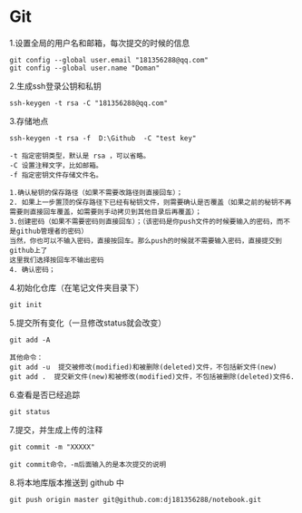 # Git

 1.设置全局的用户名和邮箱，每次提交的时候的信息

```DOS
git config --global user.email "181356288@qq.com"
git config --global user.name "Doman"
```

2.生成ssh登录公钥和私钥

``` 
ssh-keygen -t rsa -C "181356288@qq.com"
```

3.存储地点

```
ssh-keygen -t rsa -f  D:\Github  -C "test key"

-t 指定密钥类型，默认是 rsa ，可以省略。
-C 设置注释文字，比如邮箱。
-f 指定密钥文件存储文件名。

1.确认秘钥的保存路径（如果不需要改路径则直接回车）；
2. 如果上一步置顶的保存路径下已经有秘钥文件，则需要确认是否覆盖（如果之前的秘钥不再需要则直接回车覆盖，如需要则手动拷贝到其他目录后再覆盖）；
3.创建密码（如果不需要密码则直接回车）；（该密码是你push文件的时候要输入的密码，而不是github管理者的密码）
当然，你也可以不输入密码，直接按回车。那么push的时候就不需要输入密码，直接提交到github上了
这里我们选择按回车不输出密码
4. 确认密码；
```

4.初始化仓库（在笔记文件夹目录下）

```DOS
git init  
```

5.提交所有变化（一旦修改status就会改变）

```
git add -A  

其他命令：
git add -u  提交被修改(modified)和被删除(deleted)文件，不包括新文件(new)
git add .  提交新文件(new)和被修改(modified)文件，不包括被删除(deleted)文件6.
```

6.查看是否已经追踪

```
git status
```

7.提交，并生成上传的注释

```
git commit -m "XXXXX"

git commit命令，-m后面输入的是本次提交的说明
```

8.将本地库版本推送到 github 中

```
git push origin master git@github.com:dj181356288/notebook.git
```

